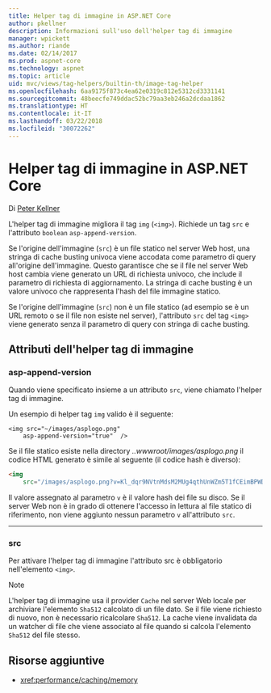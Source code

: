 ```yaml
---
title: Helper tag di immagine in ASP.NET Core
author: pkellner
description: Informazioni sull'uso dell'helper tag di immagine
manager: wpickett
ms.author: riande
ms.date: 02/14/2017
ms.prod: aspnet-core
ms.technology: aspnet
ms.topic: article
uid: mvc/views/tag-helpers/builtin-th/image-tag-helper
ms.openlocfilehash: 6aa9175f873c4ea62e0319c812e5312cd3331141
ms.sourcegitcommit: 48beecfe749ddac52bc79aa3eb246a2dcdaa1862
ms.translationtype: HT
ms.contentlocale: it-IT
ms.lasthandoff: 03/22/2018
ms.locfileid: "30072262"
---
```

# <a name="image-tag-helper-in-aspnet-core"></a>Helper tag di immagine in ASP.NET Core

Di [Peter Kellner](http://peterkellner.net) 

L'helper tag di immagine migliora il tag `img` (`<img>`). Richiede un tag `src` e l'attributo `boolean` `asp-append-version`.

Se l'origine dell'immagine (`src`) è un file statico nel server Web host, una stringa di cache busting univoca viene accodata come parametro di query all'origine dell'immagine. Questo garantisce che se il file nel server Web host cambia viene generato un URL di richiesta univoco, che include il parametro di richiesta di aggiornamento. La stringa di cache busting è un valore univoco che rappresenta l'hash del file immagine statico.

Se l'origine dell'immagine (`src`) non è un file statico (ad esempio se è un URL remoto o se il file non esiste nel server), l'attributo `src` del tag `<img>` viene generato senza il parametro di query con stringa di cache busting.

## <a name="image-tag-helper-attributes"></a>Attributi dell'helper tag di immagine


### <a name="asp-append-version"></a>asp-append-version

Quando viene specificato insieme a un attributo `src`, viene chiamato l'helper tag di immagine.

Un esempio di helper tag `img` valido è il seguente:

```cshtml
<img src="~/images/asplogo.png" 
    asp-append-version="true"  />
```

Se il file statico esiste nella directory *..wwwroot/images/asplogo.png* il codice HTML generato è simile al seguente (il codice hash è diverso):

```html
<img 
    src="/images/asplogo.png?v=Kl_dqr9NVtnMdsM2MUg4qthUnWZm5T1fCEimBPWDNgM"/>
```

Il valore assegnato al parametro `v` è il valore hash dei file su disco. Se il server Web non è in grado di ottenere l'accesso in lettura al file statico di riferimento, non viene aggiunto nessun parametro `v` all'attributo `src`.

- - -

### <a name="src"></a>src

Per attivare l'helper tag di immagine l'attributo src è obbligatorio nell'elemento `<img>`. 

> [!NOTE]
> L'helper tag di immagine usa il provider `Cache` nel server Web locale per archiviare l'elemento `Sha512` calcolato di un file dato. Se il file viene richiesto di nuovo, non è necessario ricalcolare `Sha512`. La cache viene invalidata da un watcher di file che viene associato al file quando si calcola l'elemento `Sha512` del file stesso.

## <a name="additional-resources"></a>Risorse aggiuntive

* <xref:performance/caching/memory>
